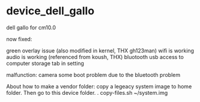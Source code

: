 device_dell_gallo
=================

dell gallo for cm10.0

now fixed:

 green overlay issue (also modified in kernel, THX gh123man)
 wifi is working 
 audio is working (referenced from koush, THX)
 bluotooth
 usb access to computer
 storage tab in setting

malfunction:
 camera
 some boot problem due to the bluetooth problem

About how to make a vendor folder:
copy a legeacy system image to home folder. Then go to this device folder.
 . copy-files.sh ~/system.img

